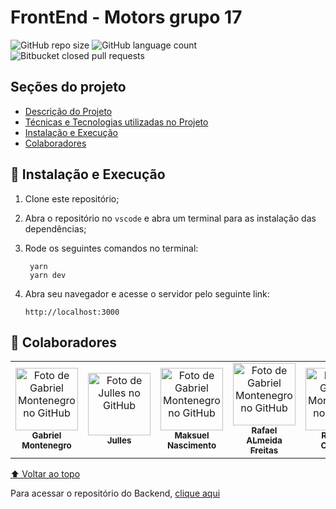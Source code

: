 # FrontEnd - Motors grupo 17

![GitHub repo size](https://img.shields.io/github/repo-size/motors-shop-kenzie/motors-shop-FrontEnd?style=for-the-badge)
![GitHub language count](https://img.shields.io/github/languages/count/motors-shop-kenzie/motors-shop-FrontEnd?style=for-the-badge)
![Bitbucket closed pull requests](https://img.shields.io/github/issues-pr-closed/motors-shop-kenzie/motors-shop-FrontEnd?style=for-the-badge)

## Seções do projeto

- [Descrição do Projeto](#descrição-do-projeto)
- [Técnicas e Tecnologias utilizadas no Projeto](#🔨-técnicas-e-tecnologias-utilizadas-no-projeto)
- [Instalação e Execução](#🚀-instalação-e-execução)
- [Colaboradores](#🤝-colaboradores)

## 🚀 Instalação e Execução

1.  Clone este repositório;
2.  Abra o repositório no `vscode` e abra um terminal para as instalação das dependências;
3.  Rode os seguintes comandos no terminal:

         yarn
         yarn dev

4.  Abra seu navegador e acesse o servidor pelo seguinte link:

        http://localhost:3000

## 🤝 Colaboradores

<table flex-wrap="wrap">
  <tr>
    <td align="center">
      <a href="http://github.com/isgabriel">
        <img src="https://avatars.githubusercontent.com/u/100328347?v=4" width="100px;" alt="Foto de Gabriel Montenegro no GitHub"/><br>
        <sub>
          <b>Gabriel Montenegro</b>
        </sub>
      </a>
    </td>
    <td align="center">
      <a href="https://github.com/jullesss">
        <img src="https://avatars.githubusercontent.com/u/109706710?v=4" width="100px;" alt="Foto de Julles no GitHub"/><br>
        <sub>
          <b>Julles</b>
        </sub>
      </a>
    </td>
    <td align="center">
      <a href="https://github.com/mk-nascimento">
        <img src="https://avatars.githubusercontent.com/u/114680477?v=4" width="100px;" alt="Foto de Gabriel Montenegro no GitHub"/><br>
        <sub>
          <b>Maksuel Nascimento</b>
        </sub>
      </a>
    </td>
    <td align="center">
      <a href="https://github.com/RafaelFreitas-cloud">
        <img src="https://avatars.githubusercontent.com/u/110198859?v=4" width="100px;" alt="Foto de Gabriel Montenegro no GitHub"/><br>
        <sub>
          <b>Rafael ALmeida Freitas</b>
        </sub>
      </a>
    </td>
    <td align="center">
      <a href="https://github.com/Rafhaelcristian">
        <img src="https://avatars.githubusercontent.com/u/114514318?v=4" width="100px;" alt="Foto de Gabriel Montenegro no GitHub"/><br>
        <sub>
          <b>Rafhael Cristian</b>
        </sub>
      </a>
    </td>
    <td align="center">
      <a href="https://github.com/RichardLimaDxD">
        <img src="https://avatars.githubusercontent.com/u/110191030?v=4" width="100px;" alt="Foto de Gabriel Montenegro no GitHub"/><br>
        <sub>
          <b>Richard Lima</b>
        </sub>
      </a>
    </td>
  </tr>
</table>

<!-- ## 😄 Seja um dos contribuidores<br>

Quer fazer parte desse projeto? Clique [AQUI](CONTRIBUTING.md) e leia como contribuir. -->

[⬆ Voltar ao topo](#nome-do-projeto)<br>

Para acessar o repositório do Backend, <a href="https://github.com/motors-shop-kenzie/motors-shop-BackEnd" target="_blank">clique aqui</a>
